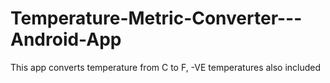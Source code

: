 # Temperature-Metric-Converter---Android-App
This app converts temperature from C to F, -VE temperatures also included
